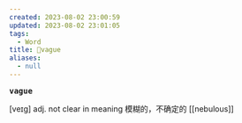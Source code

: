 ```yaml
---
created: 2023-08-02 23:00:59
updated: 2023-08-02 23:01:05
tags:
  - Word
title: 📖vague
aliases:
  - null
---
```


<pre><strong>vague</strong></pre>
[veɪg]
adj. not clear in meaning 模糊的，不确定的
[[nebulous]]
